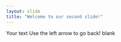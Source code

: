 ```yaml
---
layout: slide
title: "Welcome to our second slide!"
---
```

Your text
Use the left arrow to go back!
blank
